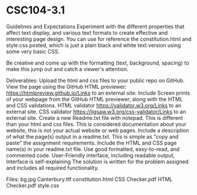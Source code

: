 # CSC104-3.1
Guidelines and Expectations
Experiment with the different properties that affect text display, and various text formats to create effective and interesting page design. 
You can use for reference the constitution.html and style.css posted, which is just a plain black and white text version using some very basic CSS.

Be creative and come up with the formatting (text, background, spacing) to make this jump out and catch a viewer's attention.


Deliverables:
Upload the html and css files to your public repo on GitHub. 
View the page using the GitHub HTML previewer: https://htmlpreview.github.io/Links to an external site.
Include Screen prints of your webpage from the GitHub HTML previewer, along with the HTML and CSS validations.
HTML validator https://validator.w3.org/Links to an external site.
CSS validator https://jigsaw.w3.org/css-validator/Links to an external site.
Create a new Readme.txt file with notepad.
This is different than your html and css files. This is considered documentation about your website, this is not your actual website or web pages.
Include a description of what the page(s) output in a readme.txt. This is simple as "copy and paste" the assignment requirements.
Include the HTML and CSS page name(s) in your readme.txt file.
Use good formatted, easy-to-read, and commented code.
User-Friendly interface, including readable output, Interface is self-explaining
The solution is written for the problem assigned and includes all required functionality. 

Files: 
bg.jpg
Canterbury.ttf
constitution.html
CSS Checker.pdf
HTML Checker.pdf
style.css
